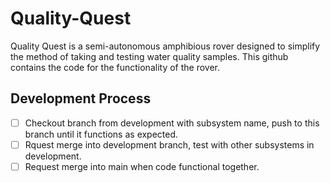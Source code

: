 # Quality-Quest
Quality Quest is a semi-autonomous amphibious rover designed to simplify the method of taking and testing
water quality samples. This github contains the code for the functionality of the rover.

## Development Process
- [ ] Checkout branch from development with subsystem name, push to this branch until it functions as expected.
- [ ] Rquest merge into development branch, test with other subsystems in development.
- [ ] Request merge into main when code functional together.
